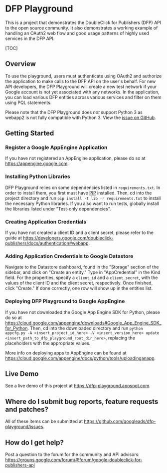 # DFP Playground

This is a project that demonstrates the DoubleClick for Publishers (DFP) API
to the open source community. It also demonstrates a working example of
handling an OAuth2 web flow and good usage patterns of highly used services
in the DFP API.

[TOC]

## Overview

To use the playground, users must authenticate using OAuth2 and authorize
the application to make calls to the DFP API on the user's behalf. For new
API developers, the DFP Playground will create a new test network if your
Google account is not yet associated with any networks. In the application,
you can load various DFP entities across various services and filter on
them using PQL statements.

Please note that the DFP Playground does *not* support Python 3 as webapp2
is not fully compatible with Python 3. View the
[issue on GitHub](https://github.com/GoogleCloudPlatform/webapp2/issues/40).


## Getting Started

### Register a Google AppEngine Application

If you have not registered an AppEngine application, please do so at
https://appengine.google.com.

### Installing Python Libraries

DFP Playground relies on some dependencies listed in `requirements.txt`.
In order to install them, you first must have
[PIP](https://pip.pypa.io/en/stable/installing/) installed. Then, cd into
the project directory and run `pip install -t lib -r requirements.txt`
to install the necessary Python libraries. If you also want to run tests,
globally install the libraries listed under "Test-only dependencies".

### Creating Application Credentials

If you have not created a client ID and a client secret,
please refer to the guide at
https://developers.google.com/doubleclick-publishers/docs/authentication#webapp.

### Adding Application Credentials to Google Datastore

Navigate to the Datastore dashboard, found in the "Storage" section of the
sidebar, and click on "Create an entity." Type in "AppCredential" in the
Kind field. For the properties, specify a `client_id` and a `client_secret`,
with the values of the client ID and the client secret, respectively.
Once finished, click "Create." If done correctly, one row will show up in
the entities list.

### Deploying DFP Playground to Google AppEngine

If you have not downloaded the Google App Engine SDK for Python,
please do so at
https://cloud.google.com/appengine/downloads#Google_App_Engine_SDK_for_Python.
Then, cd into the downloaded directory and run
`python appcfg.py -A <insert_project_id_here> -V <insert_version_here>
update <insert_path_to_dfp_playground_root_dir_here>`,
replacing the placeholders with the appropriate values.

More info on deploying apps to AppEngine can be found at
https://cloud.google.com/appengine/docs/python/tools/uploadinganapp.


## Live Demo

See a live demo of this project at https://dfp-playground.appspot.com.


## Where do I submit bug reports, feature requests and patches?

All of these items can be submitted at
https://github.com/googleads/dfp-playground/issues.


## How do I get help?

Post a question to the forum for the community and API advisors:
https://groups.google.com/forum/#!forum/google-doubleclick-for-publishers-api